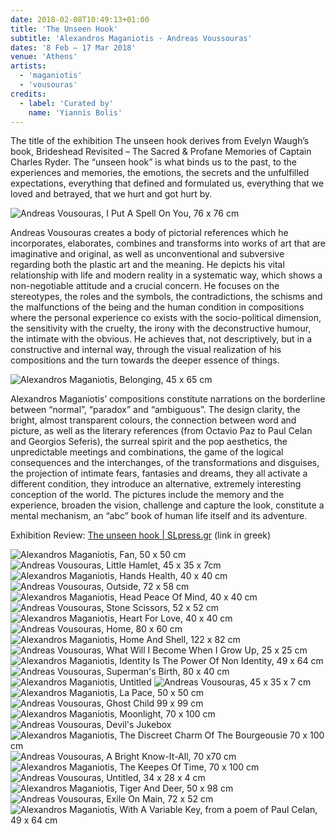 ```yaml
---
date: 2018-02-08T10:49:13+01:00
title: 'The Unseen Hook'
subtitle: 'Alexandros Maganiotis · Andreas Voussouras'
dates: '8 Feb – 17 Mar 2018'
venue: 'Athens'
artists:
  - 'maganiotis'
  - 'vousouras'
credits:
  - label: 'Curated by'
    name: 'Yiannis Bolis'
---
```

The title of the exhibition The unseen hook derives from Evelyn Waugh’s book, Brideshead Revisited – The Sacred & Profane Memories of Captain Charles Ryder. The “unseen hook” is what binds us to the past, to the experiences and memories, the emotions, the secrets and the unfulfilled expectations, everything that defined and formulated us, everything that we loved and betrayed, that we hurt and got hurt by. 

![Andreas Vousouras, <br>I Put A Spell On You, <br>76 x 76 cm](/exhibitions/the-unseen-hook/vousouras-i-put-a-spell-on-you.jpg)

Andreas Vousouras creates a body of pictorial references which he incorporates, elaborates, combines and transforms into works of art that are imaginative and original, as well as unconventional and subversive regarding both the plastic art and the meaning. He depicts his vital relationship with life and modern reality in a systematic way, which shows a non-negotiable attitude and a crucial concern. He focuses on the stereotypes, the roles and the symbols, the contradictions, the schisms and the malfunctions of the being and the human condition in compositions where the personal experience co exists with the socio-political dimension, the sensitivity with the cruelty, the irony with the deconstructive humour, the intimate with the obvious. He achieves that, not descriptively, but in a constructive and internal way, through the visual realization of his compositions and the turn towards the deeper essence of things. 

![Alexandros Maganiotis, <br>Belonging, <br> 45 x 65 cm](/exhibitions/the-unseen-hook/maganiotis/maganiotis_belonging.jpg)

Alexandros Maganiotis’ compositions constitute narrations on the borderline between “normal”, “paradox” and “ambiguous”. The design clarity, the bright, almost transparent colours, the connection between word and picture, as well as the literary references (from Octavio Paz to Paul Celan and Georgios Seferis), the surreal spirit and the pop aesthetics, the unpredictable meetings and combinations, the game of the logical consequences and the interchanges, of the transformations and disguises, the projection of intimate fears, fantasies and dreams, they all activate a different condition, they introduce an alternative, extremely interesting conception of the world. The pictures include the memory and the experience, broaden the vision, challenge and capture the look, constitute a mental mechanism, an “abc” book of human life itself and its adventure.

Exhibition Review: [The unseen hook | SLpress.gr](https://slpress.gr/politismos/the-unseen-hook/) (link in greek)

![Alexandros Maganiotis, <br> Fan, <br>50 x 50 cm](/exhibitions/the-unseen-hook/maganiotis/maganiotis_fan.jpg)
![Andreas Vousouras, <br>Little Hamlet, <br>45 x 35 x 7cm](/exhibitions/the-unseen-hook/vousouras/vousouras_mikros_amlet.jpg)
![Alexandros Maganiotis, <br> Hands Health, <br>40 x 40 cm](/exhibitions/the-unseen-hook/maganiotis/maganiotis_hands_health.jpg)
![Andreas Vousouras, <br>Outside, <br>72 x 58 cm](/exhibitions/the-unseen-hook/vousouras/vousouras_outside-in.jpg)
![Alexandros Maganiotis, <br> Head Peace Of Mind, <br>40 x 40 cm](/exhibitions/the-unseen-hook/maganiotis/maganiotis_head_peace_of_mind.jpg)
![Andreas Vousouras, <br>Stone Scissors, <br>52 x 52 cm](/exhibitions/the-unseen-hook/vousouras/vousouras_stone-scissors-paper.jpg)
![Alexandros Maganiotis, <br> Heart For Love, <br>40 x 40 cm](/exhibitions/the-unseen-hook/maganiotis/maganiotis_heart_for_love.jpg)
![Andreas Vousouras, <br>Home, <br>80 x 60 cm](/exhibitions/the-unseen-hook/vousouras/vousouras_Ηοme.jpg)
![Alexandros Maganiotis, <br> Home And Shell, <br>122 x 82 cm](/exhibitions/the-unseen-hook/maganiotis/maganiotis_home-and-shell.jpg)
![Andreas Vousouras, <br>What Will I Become <br>When I Grow Up, <br>25 x 25 cm](/exhibitions/the-unseen-hook/vousouras/vousouras_what_will_i_become_when_igrow_up.jpg)
![Alexandros Maganiotis, <br> Identity Is The Power <br>Of Non Identity, <br>49 x 64 cm](/exhibitions/the-unseen-hook/maganiotis/maganiotis_identity-is-the-power-of-non-identity.jpg)
![Andreas Vousouras, <br>Superman's Birth, <br>80 x 40 cm](/exhibitions/the-unseen-hook/vousouras/vousouras_superman-birth.jpg)
![Alexandros Maganiotis, <br> Untitled](/exhibitions/the-unseen-hook/maganiotis/maganiotis_img.jpg)
![Andreas Vousouras, <br> 45 x 35 x 7 cm](/exhibitions/the-unseen-hook/vousouras/vousouras_going-home.jpg)
![Alexandros Maganiotis, <br> La Pace, <br>50 x 50 cm](/exhibitions/the-unseen-hook/maganiotis/maganiotis_lapace.jpg)
![Andreas Vousouras, <br>Ghost Child <br>99 x 99 cm](/exhibitions/the-unseen-hook/vousouras/vousouras_ghost_child.jpg)
![Alexandros Maganiotis, <br> Moonlight, <br>70 x 100 cm](/exhibitions/the-unseen-hook/maganiotis/maganiotis_moonlight.jpg)
![Andreas Vousouras, <br>Devil's Jukebox](/exhibitions/the-unseen-hook/vousouras/vousouras_devils-jukebox.jpg)
![Alexandros Maganiotis, <br> The Discreet Charm <br>Of The Bourgeousie <br>70 x 100 cm](/exhibitions/the-unseen-hook/maganiotis/maganiotis_the-discreet-charm-of-the-bourgeoisie.jpg)
![Andreas Vousouras, <br>A Bright Know-It-All, <br>70 x70 cm](/exhibitions/the-unseen-hook/vousouras/vousouras_bright_know-it-all.jpg)
![Alexandros Maganiotis, <br> The Keepes Of Time, <br>70 x 100 cm](/exhibitions/the-unseen-hook/maganiotis/maganiotis_the-keepers_of_time.jpg)
![Andreas Vousouras, <br>Untitled, <br>34 x 28 x 4 cm](/exhibitions/the-unseen-hook/vousouras/vousouras_atitlo.jpg)
![Alexandros Maganiotis, <br> Tiger And Deer, <br>50 x 98 cm](/exhibitions/the-unseen-hook/maganiotis/maganiotis_tiger-and-deer.jpg)
![Andreas Vousouras, <br>Exile On Main, <br>72 x 52 cm](/exhibitions/the-unseen-hook/vousouras/vousouras__exile-on-main.jpg)
![Alexandros Maganiotis, <br> With A Variable Key, <br>from a poem of Paul Celan, <br> 49 x 64 cm](/exhibitions/the-unseen-hook/maganiotis/maganiotis_with-a-variable-key-from-a-poem-of-paul-celan.jpg)
